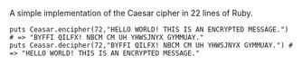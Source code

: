 A simple implementation of the Caesar cipher in 22 lines of Ruby.

    puts Ceasar.encipher(72,"HELLO WORLD! THIS IS AN ENCRYPTED MESSAGE.") # => "BYFFI QILFX! NBCM CM UH YHWSJNYX GYMMUAY."
    puts Ceasar.decipher(72,"BYFFI QILFX! NBCM CM UH YHWSJNYX GYMMUAY.") # => "HELLO WORLD! THIS IS AN ENCRYPTED MESSAGE."
